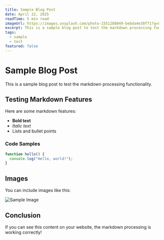 ```yaml
---
title: Sample Blog Post
date: April 22, 2025
readTime: 5 min read
imageUrl: https://images.unsplash.com/photo-1551288049-bebda4e38f71?q=80&w=1470&auto=format&fit=crop
excerpt: This is a sample blog post to test the markdown processing functionality.
tags:
  - sample
  - test
featured: false
---
```


# Sample Blog Post

This is a sample blog post to test the markdown processing functionality.

## Testing Markdown Features

Here are some markdown features:

- **Bold text**
- *Italic text*
- Lists and bullet points

### Code Samples

```javascript
function hello() {
  console.log("Hello, world!");
}
```

## Images

You can include images like this:

![Sample Image](https://images.unsplash.com/photo-1516259762381-22954d7d3ad2?q=80&w=1466&auto=format&fit=crop)

## Conclusion

If you can see this content on your website, the markdown processing is working correctly! 